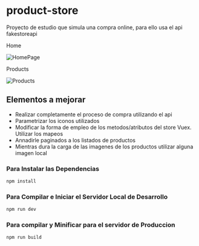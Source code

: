 # product-store

Proyecto de estudio que simula una compra online, para ello usa el api fakestoreapi

Home

![HomePage](https://drive.google.com/uc?export=view&id=1tingP_-HhGGcTpKAJGUwDuaS9iVqyEIm)


Products

![Products](https://drive.google.com/uc?export=view&id=1JW-LhqkAi0dyLTOZSXa6XnqI3Z7v2k2n)

## Elementos a mejorar

* Realizar completamente el proceso de compra utilizando el api
* Parametrizar los iconos utilizados
* Modificar la forma de empleo de los metodos/atributos del store Vuex. Utilizar los mapeos
* Annadirle paginados a los listados de productos
* Mientras dura la carga de las imagenes de los productos utilizar alguna imagen local

### Para Instalar las Dependencias

```sh
npm install
```

### Para Compilar e Iniciar el Servidor Local de Desarrollo

```sh
npm run dev
```

### Para compilar y Minificar para el servidor de Produccion

```sh
npm run build
